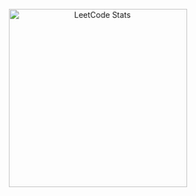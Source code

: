 <p align="center">
  <img src="https://leetcard.jacoblin.cool/kkzimo?theme=unicorn&font=Secular%20One&ext=activity" alt="LeetCode Stats" width="320">
</p>
